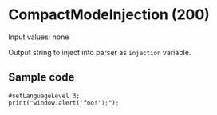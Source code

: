 # CompactModeInjection (200)

Input values: none

Output string to inject into parser as `injection` variable.

## Sample code

```crmscript
#setLanguageLevel 3;
print("window.alert('foo!');");
```
